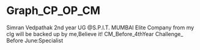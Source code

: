 # Graph_CP_OP_CM
Simran Vedpathak
2nd year UG @S.P.I.T. MUMBAI
Elite Company from my clg will be backed up by me,Believe it!
CM_Before_4thYear
Challenge_
Before June:Specialist


